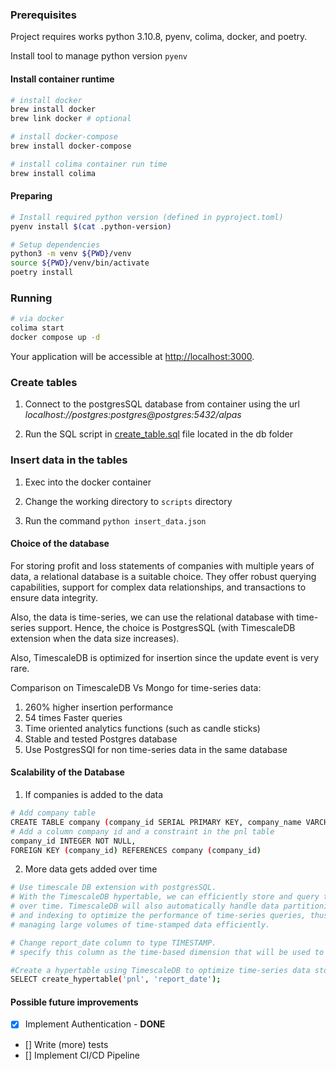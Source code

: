 ### Prerequisites

Project requires works python 3.10.8, pyenv, colima, docker, and poetry.

Install tool to manage python version `pyenv`

#### Install container runtime

```bash
# install docker
brew install docker
brew link docker # optional

# install docker-compose
brew install docker-compose

# install colima container run time
brew install colima
```

#### Preparing

```bash
# Install required python version (defined in pyproject.toml)
pyenv install $(cat .python-version)

# Setup dependencies
python3 -m venv ${PWD}/venv
source ${PWD}/venv/bin/activate
poetry install
```

### Running

```bash
# via docker
colima start
docker compose up -d
```

Your application will be accessible at <http://localhost:3000>.


### Create tables

1. Connect to the postgresSQL database from container using the url
_localhost://postgres:postgres@postgres:5432/alpas_

2. Run the SQL script in [create_table.sql](scripts/create_table.sql) file located in the db folder

### Insert data in the tables

1. Exec into the docker container

2. Change the working directory to `scripts` directory

3. Run the command `python insert_data.json`

#### Choice of the database

For storing profit and loss statements of companies with multiple years of data, a relational database is a suitable choice. They offer robust querying capabilities, support for complex data relationships, and transactions to ensure data integrity.

Also, the data is time-series, we can use the relational database with time-series support. Hence, the choice is PostgresSQL (with TimescaleDB extension when the data size increases).

Also, TimescaleDB is optimized for insertion since the update event is very rare.

Comparison on TimescaleDB Vs Mongo for time-series data:
1. 260% higher insertion performance
2. 54 times Faster queries
3. Time oriented analytics functions (such as candle sticks)
4. Stable and tested Postgres database
5. Use PostgresSQl for non time-series data in the same database

#### Scalability of the Database

1. If companies is added to the data
```bash
# Add company table
CREATE TABLE company (company_id SERIAL PRIMARY KEY, company_name VARCHAR(100) NOT NULL);
# Add a column company id and a constraint in the pnl table
company_id INTEGER NOT NULL,
FOREIGN KEY (company_id) REFERENCES company (company_id)
```

2. More data gets added over time
```bash
# Use timescale DB extension with postgresSQL.
# With the TimescaleDB hypertable, we can efficiently store and query the data
# over time. TimescaleDB will also automatically handle data partitioning, compression,
# and indexing to optimize the performance of time-series queries, thus making it suitable for
# managing large volumes of time-stamped data efficiently.

# Change report_date column to type TIMESTAMP.
# specify this column as the time-based dimension that will be used to partition and organize the time-series data efficiently.

#Create a hypertable using TimescaleDB to optimize time-series data storage.
SELECT create_hypertable('pnl', 'report_date');
```

#### Possible future improvements
- [x] Implement Authentication - **DONE**
- [] Write (more) tests
- [] Implement CI/CD Pipeline
